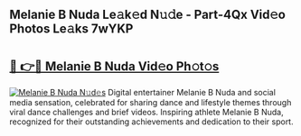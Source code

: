 ## Melanie B Nuda Le𝚊k𝚎d N𝚞𝚍e - Part-4Qx Vid𝚎o Photos Le𝚊ks 7wYKP

# <h2><a href="http://fbft7ym.evod.top/?m=Melanie+B+Nuda">🔗 👉🔴 Melanie B Nuda Vid𝚎o Ph𝚘t𝚘s</a></h2>

[![Melanie B Nuda N𝚞d𝚎s](https://i.imgur.com/8V9OHl7.gif)](http://fbft7ym.evod.top/?m=Melanie+B+Nuda)
Digital entertainer Melanie B Nuda and social media sensation, celebrated for sharing dance and lifestyle themes through viral dance challenges and brief videos. Inspiring athlete Melanie B Nuda, recognized for their outstanding achievements and dedication to their sport. 
